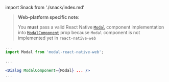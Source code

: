 import Snack from './snack/index.md'

<Snack />

> **Web-platform specific note**:
>
> You **must** pass a valid React Native [`Modal`](https://reactnative.dev/docs/modal) component implementation
> into [`ModalComponent`](#modalcomponent) prop because `Modal` component is not implemented yet in `react-native-web`

```jsx
...
import Modal from 'modal-react-native-web';

...

<Dialog ModalComponent={Modal} ... />
...
```
